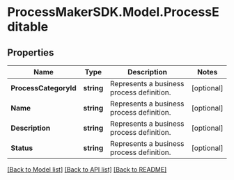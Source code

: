 
# ProcessMakerSDK.Model.ProcessEditable

## Properties

Name | Type | Description | Notes
------------ | ------------- | ------------- | -------------
**ProcessCategoryId** | **string** | Represents a business process definition. | [optional] 
**Name** | **string** | Represents a business process definition. | [optional] 
**Description** | **string** | Represents a business process definition. | [optional] 
**Status** | **string** | Represents a business process definition. | [optional] 

[[Back to Model list]](../README.md#documentation-for-models)
[[Back to API list]](../README.md#documentation-for-api-endpoints)
[[Back to README]](../README.md)

